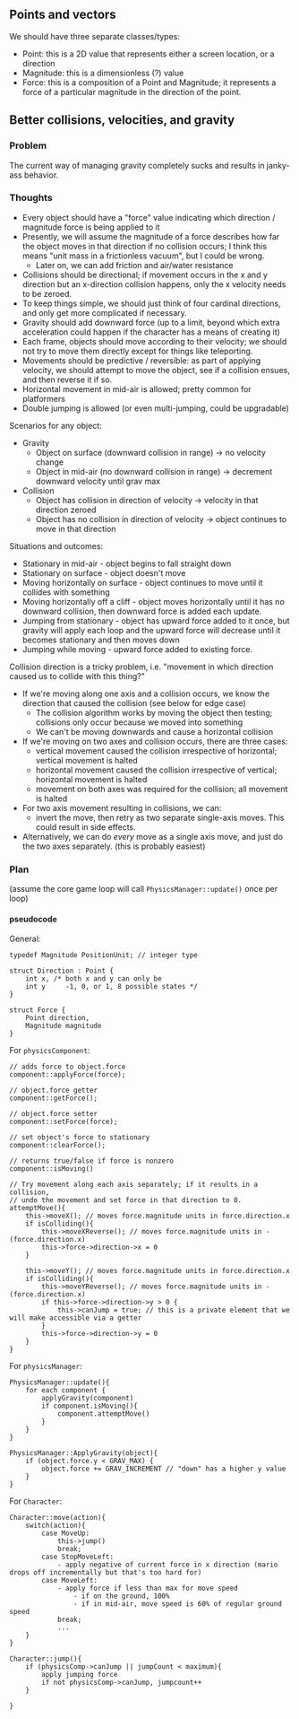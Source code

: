## Points and vectors
We should have three separate classes/types:
- Point: this is a 2D value that represents either a screen location, or a direction
- Magnitude: this is a dimensionless (?) value
- Force: this is a composition of a Point and Magnitude; it represents a force of a particular magnitude in the direction of the point. 


## Better collisions, velocities, and gravity
### Problem
The current way of managing gravity completely sucks and results in janky-ass behavior.

### Thoughts
- Every object should have a "force" value indicating which direction / magnitude force is being applied to it
- Presently, we will assume the magnitude of a force describes how far the object moves in that direction if no collision
occurs; I think this means "unit mass in a frictionless vacuum", but I could be wrong. 
    - Later on, we can add friction and air/water resistance
- Collisions should be directional; if movement occurs in the x and y direction but an x-direction collision
happens, only the x velocity needs to be zeroed.
- To keep things simple, we should just think of four cardinal directions, and only get more complicated if necessary. 
- Gravity should add downward force (up to a limit, beyond which extra acceleration could happen if the character has a means of creating it)
- Each frame, objects should move according to their velocity; we should not try to move them directly except 
for things like teleporting. 
- Movements should be predictive / reversible: as part of applying velocity, we should attempt to move
  the object, see if a collision ensues, and then reverse it if so. 
- Horizontal movement in mid-air is allowed; pretty common for platformers
- Double jumping is allowed (or even multi-jumping, could be upgradable)

Scenarios for any object:
- Gravity
    - Object on surface (downward collision in range) -> no velocity change
    - Object in mid-air (no downward collision in range) -> decrement downward velocity until grav max
- Collision
    - Object has collision in direction of velocity -> velocity in that direction zeroed
    - Object has no collision in direction of velocity -> object continues to move in that direction

Situations and outcomes:
- Stationary in mid-air - object begins to fall straight down
- Stationary on surface - object doesn't move
- Moving horizontally on surface - object continues to move until it collides with something
- Moving horizontally off a cliff - object moves horizontally until it has no downward collision, then downward force is added each update. 
- Jumping from stationary - object has upward force added to it once, but gravity will apply each loop and the upward force will decrease until it becomes stationary and then moves down
- Jumping while moving - upward force added to existing force. 

Collision direction is a tricky problem, i.e. "movement in which direction caused us to collide with this thing?" 
- If we're moving along one axis and a collision occurs, we know the direction that caused the collision (see below for edge case)
    - The collision algorithm works by moving the object then testing; collisions only occur because we moved into something
    - We can't be moving downwards and cause a horizontal collision
- If we're moving on two axes and collision occurs, there are three cases:
    - vertical movement caused the collision irrespective of horizontal; vertical movement is halted
    - horizontal movement caused the collision irrespective of vertical; horizontal movement is halted
    - movement on both axes was required for the collision; all movement is halted
- For two axis movement resulting in collisions, we can:
    - invert the move, then retry as two separate single-axis moves. This could result in side effects.
- Alternatively, we can do _every_ move as a single axis move, and just do the two axes separately. (this is probably easiest)

### Plan
(assume the core game loop will call `PhysicsManager::update()` once per loop)

#### pseudocode
General:
```
typedef Magnitude PositionUnit; // integer type

struct Direction : Point {
    int x, /* both x and y can only be 
    int y     -1, 0, or 1, 8 possible states */
}

struct Force {
    Point direction,
    Magnitude magnitude
}
```

For `physicsComponent`: 
```
// adds force to object.force
component::applyForce(force);

// object.force getter
component::getForce();

// object.force setter
component::setForce(force);

// set object's force to stationary
component::clearForce();

// returns true/false if force is nonzero
component::isMoving()

// Try movement along each axis separately; if it results in a collision, 
// undo the movement and set force in that direction to 0.
attemptMove(){
    this->moveX(); // moves force.magnitude units in force.direction.x
    if isColliding(){
        this->moveXReverse(); // moves force.magnitude units in -(force.direction.x)
        this->force->direction->x = 0
    }

    this->moveY(); // moves force.magnitude units in force.direction.x
    if isColliding(){
        this->moveYReverse(); // moves force.magnitude units in -(force.direction.x)
        if this->force->direction->y > 0 {
            this->canJump = true; // this is a private element that we will make accessible via a getter
        }
        this->force->direction->y = 0
    }
}
```

For `physicsManager`:
```
PhysicsManager::update(){
    for each component {
        applyGravity(component)
        if component.isMoving(){
            component.attemptMove()
        }
    }
}

PhysicsManager::ApplyGravity(object){
    if (object.force.y < GRAV_MAX) {
        object.force += GRAV_INCREMENT // "down" has a higher y value 
    }
}
```

For `Character`:
```
Character::move(action){
    switch(action){
        case MoveUp:
            this->jump()
            break;
        case StopMoveLeft:
            - apply negative of current force in x direction (mario drops off incrementally but that's too hard for)
        case MoveLeft:
            - apply force if less than max for move speed
                - if on the ground, 100%
                - if in mid-air, move speed is 60% of regular ground speed
            break;
            ...
    }
}

Character::jump(){
    if (physicsComp->canJump || jumpCount < maximum){
        apply jumping force
        if not physicsComp->canJump, jumpcount++
    }

}
```
